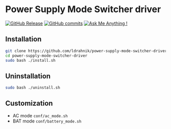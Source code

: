 # Power Supply Mode Switcher driver

[![GitHub Release](https://img.shields.io/github/release/ldrahnik/power-supply-mode-switcher-driver.svg?style=flat)]()
[![GitHub commits](https://img.shields.io/github/commits-since/ldrahnik/power-supply-mode-switcher-driver/v1.0.1.svg)](https://GitHub.com/ldrahnik/power-supply-mode-switcher-driver/commit/)
[![Ask Me Anything !](https://img.shields.io/badge/Ask%20about-anything-1abc9c.svg)](https://github.com/ldrahnik/power-supply-mode-switcher-driver/issues/new/choose)

## Installation

```bash
git clone https://github.com/ldrahnik/power-supply-mode-switcher-driver
cd power-supply-mode-switcher-driver
sudo bash ./install.sh
```

## Uninstallation

```bash
sudo bash ./uninstall.sh
```

## Customization

- AC mode `conf/ac_mode.sh`
- BAT mode `conf/battery_mode.sh`
